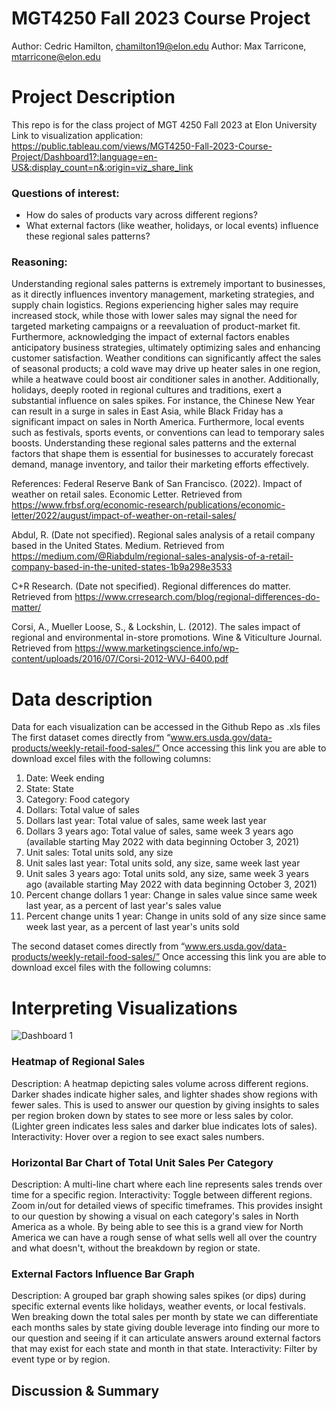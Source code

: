 # MGT4250 Fall 2023 Course Project
Author: Cedric Hamilton, chamilton19@elon.edu
Author: Max Tarricone, mtarricone@elon.edu

# Project Description
This repo is for the class project of MGT 4250 Fall 2023 at Elon University
Link to visualization application: https://public.tableau.com/views/MGT4250-Fall-2023-Course-Project/Dashboard1?:language=en-US&:display_count=n&:origin=viz_share_link

### Questions of interest:
- How do sales of products vary across different regions?
- What external factors (like weather, holidays, or local events) influence these regional sales patterns?

### Reasoning:
Understanding regional sales patterns is extremely important to businesses, as it directly influences inventory management, marketing strategies, and supply chain logistics. Regions experiencing higher sales may require increased stock, while those with lower sales may signal the need for targeted marketing campaigns or a reevaluation of product-market fit. Furthermore, acknowledging the impact of external factors enables anticipatory business strategies, ultimately optimizing sales and enhancing customer satisfaction. Weather conditions can significantly affect the sales of seasonal products; a cold wave may drive up heater sales in one region, while a heatwave could boost air conditioner sales in another. Additionally, holidays, deeply rooted in regional cultures and traditions, exert a substantial influence on sales spikes. For instance, the Chinese New Year can result in a surge in sales in East Asia, while Black Friday has a significant impact on sales in North America. Furthermore, local events such as festivals, sports events, or conventions can lead to temporary sales boosts. Understanding these regional sales patterns and the external factors that shape them is essential for businesses to accurately forecast demand, manage inventory, and tailor their marketing efforts effectively.

References:
Federal Reserve Bank of San Francisco. (2022). Impact of weather on retail sales. Economic Letter. Retrieved from https://www.frbsf.org/economic-research/publications/economic-letter/2022/august/impact-of-weather-on-retail-sales/

Abdul, R. (Date not specified). Regional sales analysis of a retail company based in the United States. Medium. Retrieved from https://medium.com/@Riabdulm/regional-sales-analysis-of-a-retail-company-based-in-the-united-states-1b9a298e3533

C+R Research. (Date not specified). Regional differences do matter. Retrieved from https://www.crresearch.com/blog/regional-differences-do-matter/

Corsi, A., Mueller Loose, S., & Lockshin, L. (2012). The sales impact of regional and environmental in-store promotions. Wine & Viticulture Journal. Retrieved from https://www.marketingscience.info/wp-content/uploads/2016/07/Corsi-2012-WVJ-6400.pdf


  # Data description
Data for each visualization can be accessed in the Github Repo as .xls files
The first dataset comes directly from “www.ers.usda.gov/data-products/weekly-retail-food-sales/” Once accessing this link you are able to download excel files with the following columns:
1. Date: Week ending
2. State: State
3. Category: Food category
4. Dollars: Total value of sales
5. Dollars last year: Total value of sales, same week last year
6. Dollars 3 years ago: Total value of sales, same week 3 years ago (available starting May 2022 with data beginning October 3, 2021)
7. Unit sales: Total units sold, any size
8. Unit sales last year: Total units sold, any size, same week last year
9. Unit sales 3 years ago: Total units sold, any size, same week 3 years ago (available starting May 2022 with data beginning October 3, 2021)
10. Percent change dollars 1 year: Change in sales value since same week last year, as a percent of last year's sales value
11. Percent change units 1 year: Change in units sold of any size since same week last year, as a percent of last year's units sold

The second dataset comes directly from “www.ers.usda.gov/data-products/weekly-retail-food-sales/” Once accessing this link you are able to download excel files with the following columns:

# Interpreting Visualizations
![Dashboard 1](https://github.com/cedrichamilton/MGT4250-Fall-2023-Course-Project/assets/152214811/95b9e17b-8704-4a18-86f1-153f60fa8e6c)

### Heatmap of Regional Sales
Description: A heatmap depicting sales volume across different regions. Darker shades indicate higher sales, and lighter shades show regions with fewer sales. This is used to answer our question by giving insights to sales per region broken down by states to see more or less sales by color. (Lighter green indicates less sales and darker blue indicates lots of sales).
Interactivity: Hover over a region to see exact sales numbers.

### Horizontal Bar Chart of Total Unit Sales Per Category 
Description: A multi-line chart where each line represents sales trends over time for a specific region.
Interactivity: Toggle between different regions. Zoom in/out for detailed views of specific timeframes. This provides insight to our question by showing a visual on each category's sales in North America as a whole. By being able to see this is a grand view for North America we can have a rough sense of what sells well all over the country and what doesn't, without the breakdown by region or state.   

### External Factors Influence Bar Graph
Description: A grouped bar graph showing sales spikes (or dips) during specific external events like holidays, weather events, or local festivals. Wen breaking down the total sales per month by state we can differentiate each months sales by state giving double leverage into finding our more to our question and seeing if it can articulate answers around external factors that may exist for each state and month in that state. 
Interactivity: Filter by event type or by region.



## Discussion & Summary
